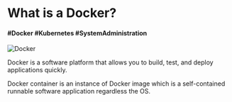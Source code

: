 # What is a Docker?

#### #Docker #Kubernetes #SystemAdministration

![Docker](/posts/docker.png)

Docker is a software platform that allows you to build, test, and deploy applications quickly.

Docker container is an instance of Docker image which is a self-contained runnable software application regardless the OS.